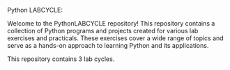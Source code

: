 Python LABCYCLE:

Welcome to the PythonLABCYCLE repository! This repository contains a collection of Python programs and projects created for various lab exercises and practicals. 
These exercises cover a wide range of topics and serve as a hands-on approach to learning Python and its applications.

This repository contains 3 lab cycles.
